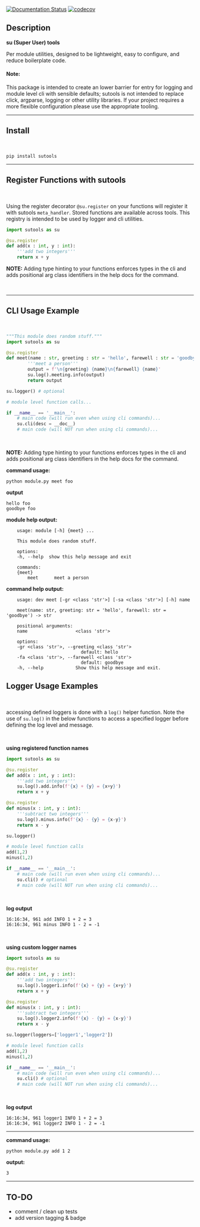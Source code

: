 [![Documentation Status](https://readthedocs.org/projects/sutools/badge/?version=latest)](https://sutools.readthedocs.io/en/latest/?badge=latest)
[![codecov](https://codecov.io/gh/aastopher/sutools/branch/master/graph/badge.svg?token=ZB0AX8D6JI)](https://codecov.io/gh/aastopher/sutools)

## Description

**su (Super User) tools**

Per module utilities, designed to be lightweight, easy to configure, and reduce boilerplate code.


#### Note: 
This package is intended to create an lower barrier for entry for logging and module level cli with sensible defaults; sutools is not intended to replace click, argparse, logging or other utility libraries. If your project requires a more flexible configuration please use the appropriate tooling.
***

## Install

</br>

```
pip install sutools
```
***

## Register Functions with sutools

</br>

Using the register decorator `@su.register` on your functions will register it with sutools `meta_handler`. Stored functions are available across tools. This registry is intended to be used by logger and cli utilities.

```python
import sutools as su

@su.register
def add(x : int, y : int):
    '''add two integers'''
    return x + y

```

**NOTE:** Adding type hinting to your functions enforces types in the cli and adds positional arg class identifiers in the help docs for the command.

</br>

***

## CLI Usage Example

</br>

```python
"""This module does random stuff."""
import sutools as su

@su.register
def meet(name : str, greeting : str = 'hello', farewell : str = 'goodbye') -> str:
        '''meet a person'''
        output = f'\n{greeting} {name}\n{farewell} {name}'
        su.log().meeting.info(output)
        return output

su.logger() # optional

# module level function calls...

if __name__ == '__main__':
    # main code (will run even when using cli commands)...
    su.cli(desc = __doc__)
    # main code (will NOT run when using cli commands)...
```

</br>

**NOTE:** Adding type hinting to your functions enforces types in the cli and adds positional arg class identifiers in the help docs for the command.

**command usage:**

```
python module.py meet foo
```

**output**

```
hello foo
goodbye foo
```

**module help output:**

```
    usage: module [-h] {meet} ...

    This module does random stuff.

    options:
    -h, --help  show this help message and exit

    commands:
    {meet}
        meet      meet a person
```

**command help output:**

```
    usage: dev meet [-gr <class 'str'>] [-sa <class 'str'>] [-h] name

    meet(name: str, greeting: str = 'hello', farewell: str = 'goodbye') -> str

    positional arguments:
    name                  <class 'str'>

    options:
    -gr <class 'str'>, --greeting <class 'str'>
                            default: hello
    -fa <class 'str'>, --farewell <class 'str'>
                            default: goodbye
    -h, --help            Show this help message and exit.
```

## Logger Usage Examples

</br>
 
 accessing defined loggers is done with a `log()` helper function. Note the use of `su.log()` in the below functions to access a specified logger before defining the log level and message.

</br>

**using registered function names**


```python
import sutools as su

@su.register
def add(x : int, y : int):
    '''add two integers'''
    su.log().add.info(f'{x} + {y} = {x+y}')
    return x + y

@su.register
def minus(x : int, y : int):
    '''subtract two integers'''
    su.log().minus.info(f'{x} - {y} = {x-y}')
    return x - y

su.logger()

# module level function calls
add(1,2)
minus(1,2)

if __name__ == '__main__':
    # main code (will run even when using cli commands)...
    su.cli() # optional
    # main code (will NOT run when using cli commands)...
```

</br>

**log output**
```
16:16:34, 961 add INFO 1 + 2 = 3
16:16:34, 961 minus INFO 1 - 2 = -1
```

</br>

**using custom logger names**


```python
import sutools as su

@su.register
def add(x : int, y : int):
    '''add two integers'''
    su.log().logger1.info(f'{x} + {y} = {x+y}')
    return x + y

@su.register
def minus(x : int, y : int):
    '''subtract two integers'''
    su.log().logger2.info(f'{x} - {y} = {x-y}')
    return x - y

su.logger(loggers=['logger1','logger2'])

# module level function calls
add(1,2)
minus(1,2)

if __name__ == '__main__':
    # main code (will run even when using cli commands)...
    su.cli() # optional
    # main code (will NOT run when using cli commands)...
```

</br>

**log output**
```
16:16:34, 961 logger1 INFO 1 + 2 = 3
16:16:34, 961 logger2 INFO 1 - 2 = -1
```

***

**command usage:**

```
python module.py add 1 2
```
**output:**
```
3
```

***


## TO-DO
* comment / clean up tests
* add version tagging & badge